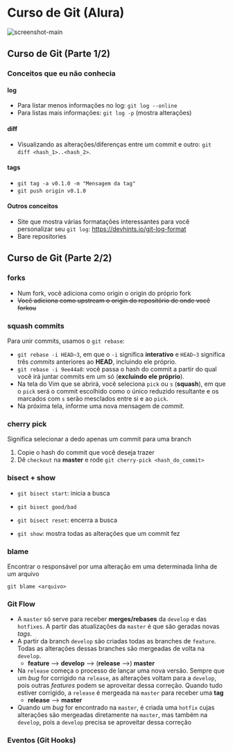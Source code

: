 # Curso de Git (Alura)

![screenshot-main](https://github.com/guiemi/Curso-Git-Alura/blob/master/assets/Screen%20Shot%202020-08-26%20at%2014.01.44.png)

## Curso de Git (Parte 1/2)

### Conceitos que eu não conhecia

#### log

* Para listar menos informações no log: `git log --online`
* Para listas mais informações: `git log -p` (mostra alterações)

#### diff

* Visualizando as alterações/diferenças entre um commit e outro: `git diff <hash_1>..<hash_2>`.

#### tags

* `git tag -a v0.1.0 -m "Mensagem da tag"`
* `git push origin v0.1.0`

#### Outros conceitos

* Site que mostra várias formatações interessantes para você personalizar seu `git log`: https://devhints.io/git-log-format
* Bare repositories 

## Curso de Git (Parte 2/2)
### forks

* Num fork, você adiciona como origin o origin do próprio fork
* ~~Você adiciona como upstream o origin do repositório de onde você forkou~~

### squash commits

Para unir commits, usamos o `git rebase`:

* `git rebase -i HEAD~3`, em que o `-i` significa **interativo** e `HEAD~3` significa três *commits* anteriores ao **HEAD**, incluindo ele próprio.
* `git rebase -i 9ee44a8`: você passa o hash do commit a partir do qual você irá juntar commits em um só (**excluindo ele próprio**).
* Na tela do Vim que se abrirá, você seleciona `pick` ou `s` (**squash**), em que o `pick` será o commit escolhido como o único reduzido resultante e os marcados com `s` serão mesclados entre si e ao `pick`.
* Na próxima tela, informe uma nova mensagem de *commit*.

### cherry pick

Significa selecionar a dedo apenas um commit para uma branch

1. Copie o hash do commit que você deseja trazer
2. Dê `checkout` na **master** e rode `git cherry-pick <hash_do_commit>`

### bisect + show

* `git bisect start`: inicia a busca
* `git bisect good/bad`
* `git bisect reset`: encerra a busca

* `git show`: mostra todas as alterações que um commit fez

### blame

Encontrar o responsável por uma alteração em uma determinada linha de um arquivo

`git blame <arquivo>`

### Git Flow

* A `master` só serve para receber **merges/rebases** da `develop` e das `hotfixes`. A partir das atualizações da `master` é que são geradas novas *tags*.
* A partir da branch `develop` são criadas todas as branches de `feature`. Todas as alterações dessas branches são mergeadas de volta na `develop`.
  * **feature** --> **develop** --> (**release** -->) **master**
* Na `release` começa o processo de lançar uma nova versão. Sempre que um *bug* for corrigido na `release`, as alterações voltam para a `develop`, pois outras *features* podem se aproveitar dessa correção. Quando tudo estiver corrigido, a `release` é mergeada na `master` para receber uma **tag**
  * **release** --> **master**
* Quando um *bug* for encontrado na `master`, é criada uma `hotfix` cujas alterações são mergeadas diretamente na `master`, mas também na `develop`, pois a `develop` precisa se aproveitar dessa correção

### Eventos (Git Hooks)

